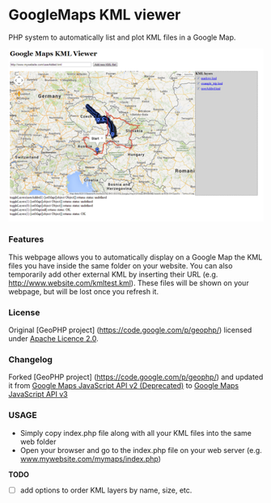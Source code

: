 GoogleMaps KML viewer
=====================

PHP system to automatically list and plot KML files in a Google Map.

![Screenshot](images/screenshot.png)

### Features
This webpage allows you to automatically display on a Google Map the KML files you have inside the same folder on your website.
You can also temporarily add other external KML by inserting their URL (e.g. http://www.website.com/kmltest.kml).
These files will be shown on your webpage, but will be lost once you refresh it.

### License
Original [GeoPHP project] (https://code.google.com/p/geophp/) licensed under [Apache Licence 2.0](http://www.apache.org/licenses/LICENSE-2.0.html).

### Changelog
Forked [GeoPHP project] (https://code.google.com/p/geophp/) and updated it from [Google Maps JavaScript API v2 (Deprecated)](https://developers.google.com/maps/documentation/javascript/v2/reference) to [Google Maps JavaScript API v3](https://developers.google.com/maps/documentation/javascript/)


### USAGE
 - Simply copy index.php file along with all your KML files into the same web folder
 - Open your browser and go to the index.php file on your web server (e.g. www.mywebsite.com/mymaps/index.php)

__TODO__
- [ ] add options to order KML layers by name, size, etc.
